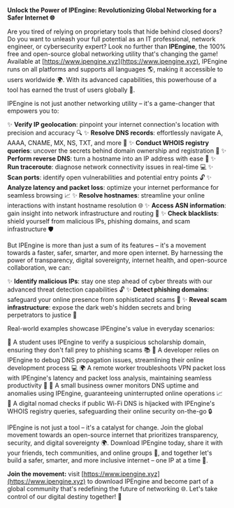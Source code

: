 **Unlock the Power of IPEngine: Revolutionizing Global Networking for a Safer Internet 🌐**

Are you tired of relying on proprietary tools that hide behind closed doors? Do you want to unleash your full potential as an IT professional, network engineer, or cybersecurity expert? Look no further than **IPEngine**, the 100% free and open-source global networking utility that's changing the game! Available at [https://www.ipengine.xyz](https://www.ipengine.xyz), IPEngine runs on all platforms and supports all languages 🌎, making it accessible to users worldwide 🌍. With its advanced capabilities, this powerhouse of a tool has earned the trust of users globally 🤝.

IPEngine is not just another networking utility – it's a game-changer that empowers you to:

✨ **Verify IP geolocation**: pinpoint your internet connection's location with precision and accuracy 🔍
✨ **Resolve DNS records**: effortlessly navigate A, AAAA, CNAME, MX, NS, TXT, and more 📡
✨ **Conduct WHOIS registry queries**: uncover the secrets behind domain ownership and registration 🚀
✨ **Perform reverse DNS**: turn a hostname into an IP address with ease 🔑
✨ **Run traceroute**: diagnose network connectivity issues in real-time 💻
✨ **Scan ports**: identify open vulnerabilities and potential entry points 🔓
✨ **Analyze latency and packet loss**: optimize your internet performance for seamless browsing 📈
✨ **Resolve hostnames**: streamline your online interactions with instant hostname resolution 🌐
✨ **Access ASN information**: gain insight into network infrastructure and routing 🔗
✨ **Check blacklists**: shield yourself from malicious IPs, phishing domains, and scam infrastructure 🛡️

But IPEngine is more than just a sum of its features – it's a movement towards a faster, safer, smarter, and more open internet. By harnessing the power of transparency, digital sovereignty, internet health, and open-source collaboration, we can:

✨ **Identify malicious IPs**: stay one step ahead of cyber threats with our advanced threat detection capabilities 🔓
✨ **Detect phishing domains**: safeguard your online presence from sophisticated scams 🚀
✨ **Reveal scam infrastructure**: expose the dark web's hidden secrets and bring perpetrators to justice 💼

Real-world examples showcase IPEngine's value in everyday scenarios:

🎉 A student uses IPEngine to verify a suspicious scholarship domain, ensuring they don't fall prey to phishing scams 📚
🔧 A developer relies on IPEngine to debug DNS propagation issues, streamlining their online development process 💻
🌍 A remote worker troubleshoots VPN packet loss with IPEngine's latency and packet loss analysis, maintaining seamless productivity 👥
💸 A small business owner monitors DNS uptime and anomalies using IPEngine, guaranteeing uninterrupted online operations 📈
🚀 A digital nomad checks if public Wi-Fi DNS is hijacked with IPEngine's WHOIS registry queries, safeguarding their online security on-the-go 🔒

IPEngine is not just a tool – it's a catalyst for change. Join the global movement towards an open-source internet that prioritizes transparency, security, and digital sovereignty 🌍. Download IPEngine today, share it with your friends, tech communities, and online groups 📢, and together let's build a safer, smarter, and more inclusive internet – one IP at a time 🔑.

**Join the movement:** visit [https://www.ipengine.xyz](https://www.ipengine.xyz) to download IPEngine and become part of a global community that's redefining the future of networking 🌐. Let's take control of our digital destiny together! 💪